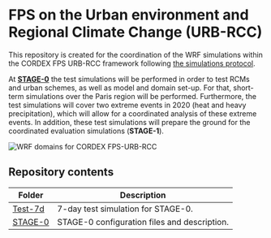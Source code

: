 # FPS on the Urban environment and Regional Climate Change (URB-RCC)

This repository is created for the coordination of the WRF simulations within the CORDEX FPS URB-RCC framework following [the simulations protocol](https://docs.google.com/document/d/1R4O1x67Tpr-qcEPlkzKDvJP1itoxKPbaBZO9gpIfamc/edit).

At [**STAGE-0**](./STAGE-0) the test simulations will be performed in order to test RCMs and urban schemes, as well as model and domain set-up.
For that, short-term simulations over the Paris region will be performed.
Furthermore, the test simulations will cover two extreme events in 2020 (heat and heavy precipitation), which will allow for a coordinated analysis of these extreme events. 
In addition, these test simulations will prepare the ground for the coordinated evaluation simulations (**STAGE-1**). 

![WRF domains for CORDEX FPS-URB-RCC](https://github.com/FPS-URB-RCC/WRFcoordination/blob/main/domains_EP.png)

## Repository contents

| Folder | Description |
|--------|-------------|
| [Test-7d](./Test-7d) | 7-day test simulation for STAGE-0. |
| [STAGE-0](./STAGE-0) | STAGE-0 configuration files and description. |
